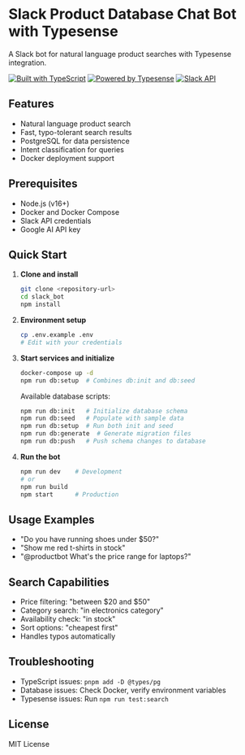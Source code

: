 # Slack Product Database Chat Bot with Typesense

A Slack bot for natural language product searches with Typesense integration.

[![Built with TypeScript](https://img.shields.io/badge/Built%20with-TypeScript-blue?style=flat-square)](https://www.typescriptlang.org/)
[![Powered by Typesense](https://img.shields.io/badge/Powered%20by-Typesense-brightgreen?style=flat-square)](https://typesense.org/)
[![Slack API](https://img.shields.io/badge/Slack-API-4A154B?style=flat-square)](https://api.slack.com/)

## Features
- Natural language product search
- Fast, typo-tolerant search results
- PostgreSQL for data persistence
- Intent classification for queries
- Docker deployment support

## Prerequisites
- Node.js (v16+)
- Docker and Docker Compose
- Slack API credentials
- Google AI API key

## Quick Start
1. **Clone and install**
   ```bash
   git clone <repository-url>
   cd slack_bot
   npm install
   ```

2. **Environment setup**
   ```bash
   cp .env.example .env
   # Edit with your credentials
   ```

3. **Start services and initialize**
   ```bash
   docker-compose up -d
   npm run db:setup  # Combines db:init and db:seed
   ```

   Available database scripts:
   ```bash
   npm run db:init   # Initialize database schema
   npm run db:seed   # Populate with sample data
   npm run db:setup  # Run both init and seed
   npm run db:generate  # Generate migration files
   npm run db:push   # Push schema changes to database
   ```

4. **Run the bot**
   ```bash
   npm run dev    # Development
   # or
   npm run build
   npm start      # Production
   ```

## Usage Examples
- "Do you have running shoes under $50?"
- "Show me red t-shirts in stock"
- "@productbot What's the price range for laptops?"

## Search Capabilities
- Price filtering: "between $20 and $50"
- Category search: "in electronics category"
- Availability check: "in stock"
- Sort options: "cheapest first"
- Handles typos automatically

## Troubleshooting
- TypeScript issues: `pnpm add -D @types/pg`
- Database issues: Check Docker, verify environment variables
- Typesense issues: Run `npm run test:search`

## License
MIT License